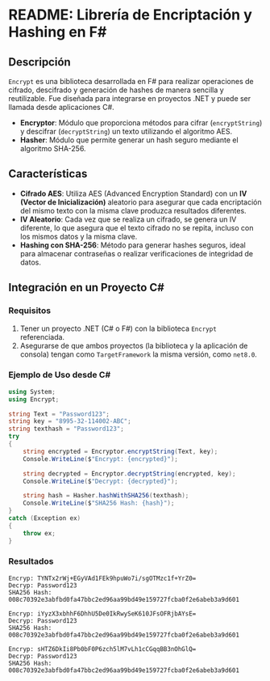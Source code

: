 # README: Librería de Encriptación y Hashing en F#

## Descripción

`Encrypt` es una biblioteca desarrollada en F# para realizar operaciones de cifrado, descifrado y generación de hashes de manera sencilla y reutilizable. Fue diseñada para integrarse en proyectos .NET y puede ser llamada desde aplicaciones C#. 

- **Encryptor**: Módulo que proporciona métodos para cifrar (`encryptString`) y descifrar (`decryptString`) un texto utilizando el algoritmo AES.
- **Hasher**: Módulo que permite generar un hash seguro mediante el algoritmo SHA-256.

## Características

- **Cifrado AES**: Utiliza AES (Advanced Encryption Standard) con un **IV (Vector de Inicialización)** aleatorio para asegurar que cada encriptación del mismo texto con la misma clave produzca resultados diferentes.
- **IV Aleatorio**: Cada vez que se realiza un cifrado, se genera un IV diferente, lo que asegura que el texto cifrado no se repita, incluso con los mismos datos y la misma clave.
- **Hashing con SHA-256**: Método para generar hashes seguros, ideal para almacenar contraseñas o realizar verificaciones de integridad de datos.

## Integración en un Proyecto C#

### Requisitos

1. Tener un proyecto .NET (C# o F#) con la biblioteca `Encrypt` referenciada.
2. Asegurarse de que ambos proyectos (la biblioteca y la aplicación de consola) tengan como `TargetFramework` la misma versión, como `net8.0`.

### Ejemplo de Uso desde C#

```csharp
using System;
using Encrypt; 

string Text = "Password123";
string key = "8995-32-114002-ABC";
string texthash = "Password123";
try
{
    string encrypted = Encryptor.encryptString(Text, key);
    Console.WriteLine($"Encrypt: {encrypted}");

    string decrypted = Encryptor.decryptString(encrypted, key);
    Console.WriteLine($"Decrypt: {decrypted}");

    string hash = Hasher.hashWithSHA256(texthash);
    Console.WriteLine($"SHA256 Hash: {hash}");
}
catch (Exception ex)
{
    throw ex;
}
```
### Resultados

```console
Encryp: TYNTx2rWj+EGyVAd1FEk9hpuWo7i/sgOTMzc1f+YrZ0=
Decryp: Password123
SHA256 Hash: 008c70392e3abfbd0fa47bbc2ed96aa99bd49e159727fcba0f2e6abeb3a9d601

Encryp: iYyzX3xbhhF6DhhU5De0IkRwySeK610JFsOFRjbAYsE=
Decryp: Password123
SHA256 Hash: 008c70392e3abfbd0fa47bbc2ed96aa99bd49e159727fcba0f2e6abeb3a9d601

Encryp: sHTZ6DkIi8Pb0bF0P6zch5lM7vLh1cCGqqBB3nOhGlQ=
Decryp: Password123
SHA256 Hash: 008c70392e3abfbd0fa47bbc2ed96aa99bd49e159727fcba0f2e6abeb3a9d601
```
